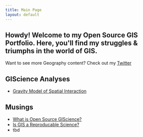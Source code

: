 ```yaml
---
title: Main Page
layout: default
---
```



## Howdy! Welcome to my Open Source GIS Portfolio. Here, you'll find my struggles & triumphs in the world of GIS.

Want to see more Geography content? Check out my [Twitter](https://twitter.com/daptx)

## GIScience Analyses

- [Gravity Model of Spatial Interaction](gravity/gravity.md)

## Musings

- [What is Open Source GIScience?](musings/open-source.md)
- [Is GIS a Reproducable Science?](musings/is-gis-science.md)
- tbd
